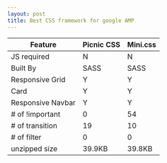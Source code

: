 ```yaml
---
layout: post
title: Best CSS framework for google AMP
---
```


Feature|Picnic CSS|Mini.css
---|---|---
JS required|N|N
Built By|SASS|SASS
Responsive Grid|Y|Y
Card|Y|Y
Responsive Navbar|Y|Y
&#35; of !important|0|54
&#35; of transition|19|10
&#35; of filter|0|0
unzipped size|39.9KB|39.8KB
